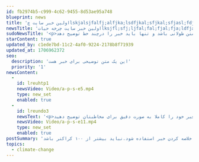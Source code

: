```yaml
---
id: fb2974b5-c999-4c62-9455-8d53ae95a748
blueprint: news
title: 'اولین خبر سایت چlskjalsjfalfj;alfjka;lsdfjkal;sfjkal;sfjasl;fdjals;dfjal;sfرخه حیات'
newsTitle: 'اولین خبر سایت چرخه حیاتlksjfl;sfj;ljfal;fal;fjal;fja;ldfjal;fjadsl;fjadsl;fjadsfld;akf'
sudoNewsTitle: '<p>این یک سوتیتر برای اولین خبر سایت چرخه حیات هست. این سوتیتر نباید به صورت یک متن طولانی باشد و تنها باید خبر را درچند خط توضیح دهد</p>'
starContent: true
updated_by: c1ede7bd-11c2-4af0-9224-2178b8f71939
updated_at: 1706962372
seo:
  description: 'این یک متن توضیحی برای خبر هست'
  priority: '1'
newsContent:
  -
    id: lreuhtp1
    newsVideo: Video/a-p-s-e5.mp4
    type: new_set
    enabled: true
  -
    id: lreundo3
    newsText: '<p>در بخش می توانید خبر خود را به صورت مفصل توضیح دهید و محتوای خبر خود را کاملا به صورت دقیق برای مخاطبتان توضیح دهید</p><p>این متن می توانید یک متن بلند باشد و یا متنی کوتاه</p><p>این قضیه بستگی به خود مخاطب دارد</p><p>لورم ایپسوم متن ساختگی با تولید سادگی نامفهوم از صنعت چاپ، و با استفاده از طراحان گرافیک است، چاپگرها و متون بلکه روزنامه و</p><p></p><h2>یکی سرتیتر اصلی</h2><p> مجله در ستون و سطرآنچنان که لازم است، و برای شرایط فعلی تکنولوژی مورد نیاز، و کاربردهای متنوع با هدف بهبود ابزارهای کاربردی</p><p><img src="statamic://asset::lifecycle::oceans-10.jpg"></p><p></p><p>می باشد، کتابهای زیادی در شصت و سه درصد گذشته حال و آینده، شناخت فراوان جامعه و متخصصان را می طلبد، تا با نرم افزارها شناخت بیشتری را برای طراحان رایانه ای علی الخصوص طراحان خلاقی، و فرهنگ پیشرو در زبان فارسی ایجاد کرد، در این صورت می توان امید داشت که تمام و دشواری موجود در ارائه راهکارها، و شرایط سخت تایپ به پایان رسد و زمان مورد نیاز شامل حروفچینی دستاوردهای اصلی، و جوابگوی سوالات پیوسته اهل دنیای موجود طراحی اساسا مورد استفاده قرار گیرد.</p>'
    newsVideo: Video/a-p-s-e11.mp4
    type: new_set
    enabled: true
postSummary: 'این بک متن خلاصه می باشد که می تواند برای خلاصه کردن خبر استفاده شود.نباید بیشتر از ۱۰۰ کراکتر باشد'
topics:
  - climate-change
---
```

